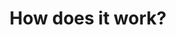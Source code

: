 ---
title: "How does it work?"
layout: "how-it-works"
draft: false

how_it_works_video:
  enable: true
  subtitle: "Our Program"
  title: "Learn Self-determined Learning"
  description: "Find your best skills and learn with others online and worldwide, supervised by certified learning coaches."
  video_url: "https://www.youtube.com/embed/IWOytqB7N-k"
  video_thumbnail: "how-it-works/individual.jpg"


# how_it_works
how_it_works:   
  enable: true
  block:
  - subtitle: "Self-determined Learning"
    title: "Get the knowledge that really gets you ahead"
    description: "Are you tired of standard lesson plans? We can understand that. There are so many interesting questions in the world, we don't need an assembly line program. We plan your goals with you and help you achieve them - per semester and per week. Learning happens automatically with the things that are important to you."
    image: "how-it-works/reading.jpg"

  - subtitle: "Online Program"
    title: "Say hello to your learning community"
    description: "Find the topics that really interest you. Maybe one of our mini-challenges fits? Or you want to start a learning circle yourself? Each group is accompanied by a trained learning coach."
    image: "how-it-works/online.jpg"

  - subtitle: "Target Group"
    title: "Inclusion inclusive"
    description: "Have you ever met two people who were 100% the same? Probably not. Then why should learning be 100% the same? Everyone has their own needs, goals and desires. With us, you can be who you are. And if you need special help, we are happy to support you. This automatically makes us inclusive."
    image: "how-it-works/sensible.jpg"

  - subtitle: "Learning Format"
    title: "Find your own diversity"
    description: "Online learning doesn't just mean video conferencing. Our challenges are as diverse as our learners. The learning groups meet regularly online and then work very differently - alone, in groups, with materials or outside."
    image: "how-it-works/vielfalt.jpg"


---